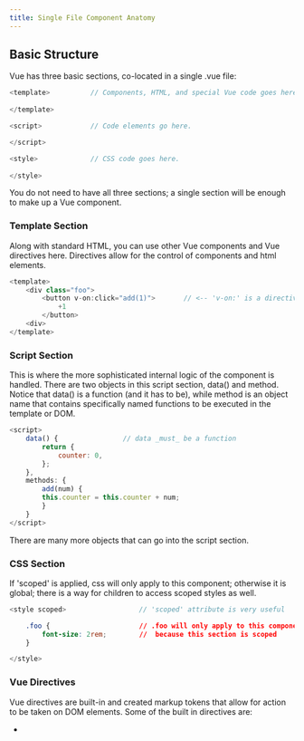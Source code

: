 ```yaml
---
title: Single File Component Anatomy 
---
```

## Basic Structure
Vue has three basic sections, co-located in a single .vue file:

```javascript 
<template>          // Components, HTML, and special Vue code goes here.
                    
</template>

<script>            // Code elements go here.

</script>

<style>             // CSS code goes here.
                    
</style>
```
You do not need to have all three sections; a single section will be enough to make up a Vue component.

### Template Section
Along with standard HTML, you can use other Vue components and Vue directives here. Directives allow for the control of components and html elements.
```javascript {3}
<template>
    <div class="foo">
        <button v-on:click="add(1)">       // <-- 'v-on:' is a directive
            +1
        </button>
    <div>            
</template>
```

### Script Section
This is where the more sophisticated internal logic of the component is handled. There are two objects in this script section, data() and method. Notice that data() is a function (and it has to be), while method is an object name that contains specifically named functions to be executed in the template or DOM.
```javascript {2}
<script>
    data() {                // data _must_ be a function
        return {
            counter: 0,
        };
    },
    methods: {
        add(num) {
        this.counter = this.counter + num;
        }
    }
</script>
```
There are many more objects that can go into the script section.
### CSS Section
If 'scoped' is applied, css will only apply to this component; otherwise it is global; there is a way for children to access scoped styles as well.
```javascript {1}
<style scoped>                  // 'scoped' attribute is very useful
```
```css {1}
    .foo {                      // .foo will only apply to this component
        font-size: 2rem;        //  because this section is scoped
    }
```
```javascript
</style>
```

### Vue Directives
Vue directives are built-in and created markup tokens that allow for action to be taken on DOM elements. Some of the built in directives are:

+
